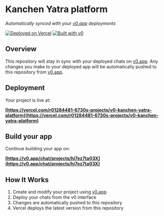 # Kanchen Yatra platform

*Automatically synced with your [v0.app](https://v0.app) deployments*

[![Deployed on Vercel](https://img.shields.io/badge/Deployed%20on-Vercel-black?style=for-the-badge&logo=vercel)](https://vercel.com/r01284481-6730s-projects/v0-kanchen-yatra-platform)
[![Built with v0](https://img.shields.io/badge/Built%20with-v0.app-black?style=for-the-badge)](https://v0.app/chat/projects/hi7ez7ta03X)

## Overview

This repository will stay in sync with your deployed chats on [v0.app](https://v0.app).
Any changes you make to your deployed app will be automatically pushed to this repository from [v0.app](https://v0.app).

## Deployment

Your project is live at:

**[https://vercel.com/r01284481-6730s-projects/v0-kanchen-yatra-platform](https://vercel.com/r01284481-6730s-projects/v0-kanchen-yatra-platform)**

## Build your app

Continue building your app on:

**[https://v0.app/chat/projects/hi7ez7ta03X](https://v0.app/chat/projects/hi7ez7ta03X)**

## How It Works

1. Create and modify your project using [v0.app](https://v0.app)
2. Deploy your chats from the v0 interface
3. Changes are automatically pushed to this repository
4. Vercel deploys the latest version from this repository